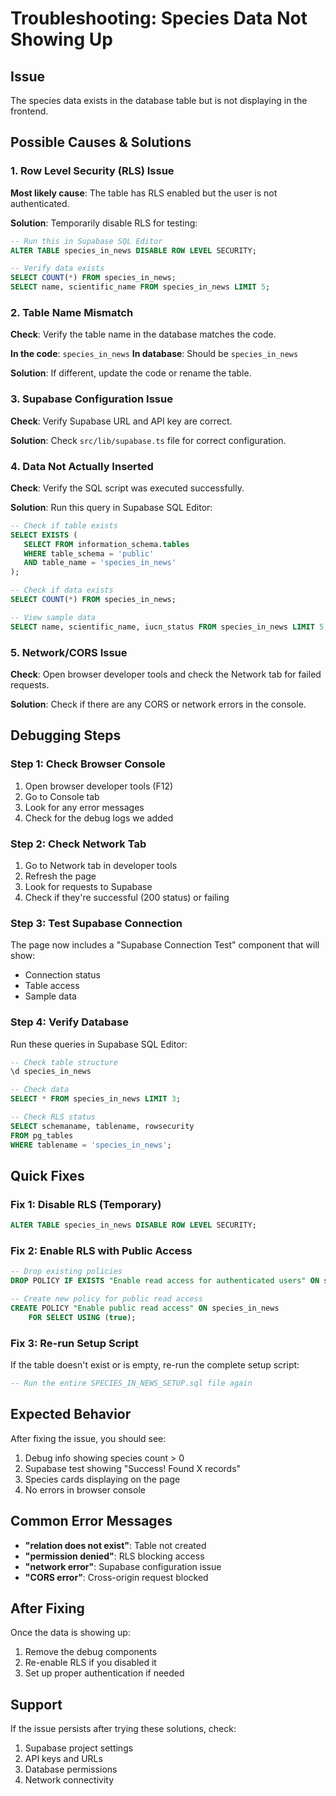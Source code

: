 # Troubleshooting: Species Data Not Showing Up

## Issue
The species data exists in the database table but is not displaying in the frontend.

## Possible Causes & Solutions

### 1. Row Level Security (RLS) Issue
**Most likely cause**: The table has RLS enabled but the user is not authenticated.

**Solution**: Temporarily disable RLS for testing:

```sql
-- Run this in Supabase SQL Editor
ALTER TABLE species_in_news DISABLE ROW LEVEL SECURITY;

-- Verify data exists
SELECT COUNT(*) FROM species_in_news;
SELECT name, scientific_name FROM species_in_news LIMIT 5;
```

### 2. Table Name Mismatch
**Check**: Verify the table name in the database matches the code.

**In the code**: `species_in_news`
**In database**: Should be `species_in_news`

**Solution**: If different, update the code or rename the table.

### 3. Supabase Configuration Issue
**Check**: Verify Supabase URL and API key are correct.

**Solution**: Check `src/lib/supabase.ts` file for correct configuration.

### 4. Data Not Actually Inserted
**Check**: Verify the SQL script was executed successfully.

**Solution**: Run this query in Supabase SQL Editor:

```sql
-- Check if table exists
SELECT EXISTS (
   SELECT FROM information_schema.tables 
   WHERE table_schema = 'public'
   AND table_name = 'species_in_news'
);

-- Check if data exists
SELECT COUNT(*) FROM species_in_news;

-- View sample data
SELECT name, scientific_name, iucn_status FROM species_in_news LIMIT 5;
```

### 5. Network/CORS Issue
**Check**: Open browser developer tools and check the Network tab for failed requests.

**Solution**: Check if there are any CORS or network errors in the console.

## Debugging Steps

### Step 1: Check Browser Console
1. Open browser developer tools (F12)
2. Go to Console tab
3. Look for any error messages
4. Check for the debug logs we added

### Step 2: Check Network Tab
1. Go to Network tab in developer tools
2. Refresh the page
3. Look for requests to Supabase
4. Check if they're successful (200 status) or failing

### Step 3: Test Supabase Connection
The page now includes a "Supabase Connection Test" component that will show:
- Connection status
- Table access
- Sample data

### Step 4: Verify Database
Run these queries in Supabase SQL Editor:

```sql
-- Check table structure
\d species_in_news

-- Check data
SELECT * FROM species_in_news LIMIT 3;

-- Check RLS status
SELECT schemaname, tablename, rowsecurity 
FROM pg_tables 
WHERE tablename = 'species_in_news';
```

## Quick Fixes

### Fix 1: Disable RLS (Temporary)
```sql
ALTER TABLE species_in_news DISABLE ROW LEVEL SECURITY;
```

### Fix 2: Enable RLS with Public Access
```sql
-- Drop existing policies
DROP POLICY IF EXISTS "Enable read access for authenticated users" ON species_in_news;

-- Create new policy for public read access
CREATE POLICY "Enable public read access" ON species_in_news
    FOR SELECT USING (true);
```

### Fix 3: Re-run Setup Script
If the table doesn't exist or is empty, re-run the complete setup script:

```sql
-- Run the entire SPECIES_IN_NEWS_SETUP.sql file again
```

## Expected Behavior

After fixing the issue, you should see:
1. Debug info showing species count > 0
2. Supabase test showing "Success! Found X records"
3. Species cards displaying on the page
4. No errors in browser console

## Common Error Messages

- **"relation does not exist"**: Table not created
- **"permission denied"**: RLS blocking access
- **"network error"**: Supabase configuration issue
- **"CORS error"**: Cross-origin request blocked

## After Fixing

Once the data is showing up:
1. Remove the debug components
2. Re-enable RLS if you disabled it
3. Set up proper authentication if needed

## Support

If the issue persists after trying these solutions, check:
1. Supabase project settings
2. API keys and URLs
3. Database permissions
4. Network connectivity 